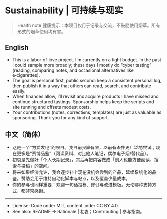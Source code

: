 # Sustainability | 可持续与现实

> Health note 健康提示：本项目仅用于记录与交流，不鼓励使用烟草。所有形式的烟草使用均有害。

## English
- This is a labor‑of‑love project. I’m currently on a tight budget. In the past I could sample more broadly; these days I mostly do “cyber tasting” (reading, comparing notes, and occasional alternatives like e‑cigarettes).
- The goal is personal first, public second: keep a consistent personal log, then publish it in a way that others can read, search, and contribute easily.
- When finances allow, I’ll revisit and acquire products I have missed and continue structured tastings. Sponsorship helps keep the scripts and site running and offsets modest costs.
- Your contributions (notes, corrections, templates) are just as valuable as sponsoring. Thank you for any kind of support.

## 中文（简体）
- 这是一个“为爱发电”的项目。我目前预算有限，以前有条件更广泛地尝试；现在更多是“赛博品鉴”（阅读资料、对比他人笔记，偶尔电子烟/替代品）。
- 初衷是先做好「个人长期记录」，其后再把内容做成「别人也能方便阅读、搜索与投稿」的空间。
- 将来如果经济允许，我会逐步补上现在没机会尝到的产品，延续系统化的品鉴。赞助会用于维持自动化脚本与站点，以及覆盖少量成本。
- 你的参与也同样重要：欢迎一句话投稿、修订与改进模板。无论哪种支持方式，都非常感谢。

---
- License: Code under MIT, content under CC BY 4.0.
- See also: README → Rationale | 初衷；Contributing | 参与指南。
